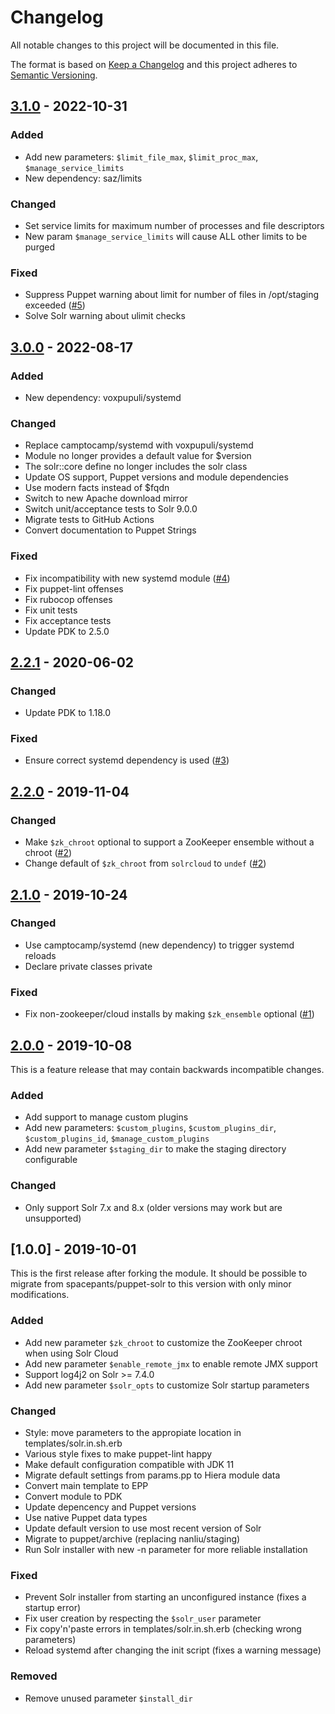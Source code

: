# Changelog
All notable changes to this project will be documented in this file.

The format is based on [Keep a Changelog](http://keepachangelog.com/en/1.0.0/)
and this project adheres to [Semantic Versioning](http://semver.org/spec/v2.0.0.html).

## [3.1.0] - 2022-10-31

### Added
- Add new parameters: `$limit_file_max`, `$limit_proc_max`, `$manage_service_limits`
- New dependency: saz/limits

### Changed
- Set service limits for maximum number of processes and file descriptors
- New param `$manage_service_limits` will cause ALL other limits to be purged

### Fixed
- Suppress Puppet warning about limit for number of files in /opt/staging exceeded ([#5])
- Solve Solr warning about ulimit checks

## [3.0.0] - 2022-08-17

### Added
- New dependency: voxpupuli/systemd

### Changed
- Replace camptocamp/systemd with voxpupuli/systemd
- Module no longer provides a default value for $version
- The solr::core define no longer includes the solr class
- Update OS support, Puppet versions and module dependencies
- Use modern facts instead of $fqdn
- Switch to new Apache download mirror
- Switch unit/acceptance tests to Solr 9.0.0
- Migrate tests to GitHub Actions
- Convert documentation to Puppet Strings

### Fixed
- Fix incompatibility with new systemd module ([#4])
- Fix puppet-lint offenses
- Fix rubocop offenses
- Fix unit tests
- Fix acceptance tests
- Update PDK to 2.5.0

## [2.2.1] - 2020-06-02

### Changed
- Update PDK to 1.18.0

### Fixed
- Ensure correct systemd dependency is used ([#3])

## [2.2.0] - 2019-11-04

### Changed
- Make `$zk_chroot` optional to support a ZooKeeper ensemble without a chroot ([#2])
- Change default of `$zk_chroot` from `solrcloud` to `undef` ([#2])

## [2.1.0] - 2019-10-24

### Changed
- Use camptocamp/systemd (new dependency) to trigger systemd reloads
- Declare private classes private

### Fixed
- Fix non-zookeeper/cloud installs by making `$zk_ensemble` optional ([#1])

## [2.0.0] - 2019-10-08
This is a feature release that may contain backwards incompatible changes.

### Added
- Add support to manage custom plugins
- Add new parameters: `$custom_plugins`, `$custom_plugins_dir`, `$custom_plugins_id`, `$manage_custom_plugins`
- Add new parameter `$staging_dir` to make the staging directory configurable

### Changed
- Only support Solr 7.x and 8.x (older versions may work but are unsupported)

## [1.0.0] - 2019-10-01
This is the first release after forking the module. It should be possible to
migrate from spacepants/puppet-solr to this version with only minor modifications.

### Added
- Add new parameter `$zk_chroot` to customize the ZooKeeper chroot when using Solr Cloud
- Add new parameter `$enable_remote_jmx` to enable remote JMX support
- Support log4j2 on Solr >= 7.4.0
- Add new parameter `$solr_opts` to customize Solr startup parameters

### Changed
- Style: move parameters to the appropiate location in templates/solr.in.sh.erb
- Various style fixes to make puppet-lint happy
- Make default configuration compatible with JDK 11
- Migrate default settings from params.pp to Hiera module data
- Convert main template to EPP
- Convert module to PDK
- Update depencency and Puppet versions
- Use native Puppet data types
- Update default version to use most recent version of Solr
- Migrate to puppet/archive (replacing nanliu/staging)
- Run Solr installer with new -n parameter for more reliable installation

### Fixed
- Prevent Solr installer from starting an unconfigured instance (fixes a startup error)
- Fix user creation by respecting the `$solr_user` parameter
- Fix copy'n'paste errors in templates/solr.in.sh.erb (checking wrong parameters)
- Reload systemd after changing the init script (fixes a warning message)

### Removed
- Remove unused parameter `$install_dir`

[Unreleased]: https://github.com/markt-de/puppet-solr/compare/3.1.0...HEAD
[3.1.0]: https://github.com/markt-de/puppet-solr/compare/3.0.0...3.1.0
[3.0.0]: https://github.com/markt-de/puppet-solr/compare/2.2.1...3.0.0
[2.2.1]: https://github.com/markt-de/puppet-solr/compare/2.2.0...2.2.1
[2.2.0]: https://github.com/markt-de/puppet-solr/compare/2.1.0...2.2.0
[2.1.0]: https://github.com/markt-de/puppet-solr/compare/2.0.0...2.1.0
[2.0.0]: https://github.com/markt-de/puppet-solr/compare/1.0.0...2.0.0
[#5]: https://github.com/markt-de/puppet-solr/pull/5
[#4]: https://github.com/markt-de/puppet-solr/pull/4
[#3]: https://github.com/markt-de/puppet-solr/pull/3
[#2]: https://github.com/markt-de/puppet-solr/pull/2
[#1]: https://github.com/markt-de/puppet-solr/pull/1
